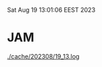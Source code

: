 Sat Aug 19 13:01:06 EEST 2023
# JAM
<a href='./cache/202308/19_13.log'>./cache/202308/19_13.log</a>
